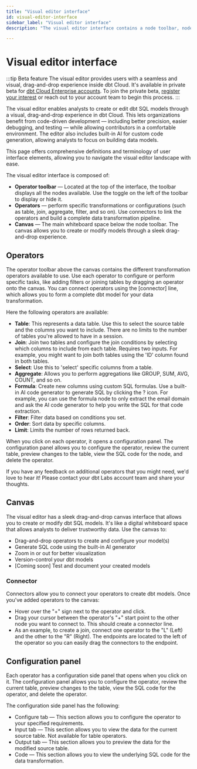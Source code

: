 ```yaml
--- 
title: "Visual editor interface" 
id: visual-editor-interface      
sidebar_label: "Visual editor interface" 
description: "The visual editor interface contains a node toolbar, nodes, and canvas to help you create dbt models through a seamless drag-and-drop experience in dbt Cloud." 

---
```


# Visual editor interface <Lifecycle status='beta'/> 

:::tip Beta feature
The visual editor provides users with a seamless and visual, drag-and-drop experience inside dbt Cloud. It's available in private beta for [dbt Cloud Enterprise accounts](https://www.getdbt.com/pricing). To join the private beta, [register your interest](https://docs.google.com/forms/d/e/1FAIpQLScPjRGyrtgfmdY919Pf3kgqI5E95xxPXz-8JoVruw-L9jVtxg/viewform) or reach out to your account team to begin this process.
:::

The visual editor enables analysts to create or edit dbt SQL models through a visual, drag-and-drop experience in dbt Cloud. This lets organizations benefit from code-driven development &mdash; including better precision, easier debugging, and testing &mdash; while allowing contributors in a comfortable environment. The editor also includes built-in AI for custom code generation, allowing analysts to focus on building data models.

This page offers comprehensive definitions and terminology of user interface elements, allowing you to navigate the visual editor landscape with ease.

The visual editor interface is composed of:

- **Operator toolbar** &mdash; Located at the top of the interface, the toolbar displays all the nodes available. Use the toggle on the left of the toolbar to display or hide it.
- **Operators** &mdash; perform specific transformations or configurations (such as table, join, aggregate, filter, and so on). Use connectors to link the operators and build a complete data transformation pipeline. 
- **Canvas** &mdash; The main whiteboard space below the node toolbar. The canvas allows you to create or modify models through a sleek drag-and-drop experience.

## Operators

The operator toolbar above the canvas contains the different transformation operators available to use. Use each operator to configure or perform specific tasks, like adding filters or joining tables by dragging an operator onto the canvas. You can connect operators using the [connector] line, which allows you to form a complete dbt model for your data transformation. 

Here the following operators are available:
- **Table**: This represents a data table. Use this to select the source table and the columns you want to include. There are no limits to the number of tables you're allowed to have in a session.
- **Join**: Join two tables and configure the join conditions by selecting which columns to include from each table. Requires two inputs. For example, you might want to join both tables using the 'ID' column found in both tables.
- **Select**: Use this to 'select' specific columns from a table.
- **Aggregate**: Allows you to perform aggregations like GROUP, SUM, AVG, COUNT, and so on.
- **Formula**: Create new columns using custom SQL formulas. Use a built-in AI code generator to generate SQL by clicking the ? icon. For example, you can use the formula node to only extract the email domain and ask the AI code generator to help you write the SQL for that code extraction.
- **Filter**: Filter data based on conditions you set.
- **Order**: Sort data by specific columns.
- **Limit**: Limits the number of rows returned back.

When you click on each operator, it opens a configuration panel. The configuration panel allows you to configure the operator, review the current table, preview changes to the table, view the SQL code for the node, and delete the operator.

<Lightbox src="/img/docs/dbt-cloud/visual-editor/visual-editor.jpg" width="90%" title="Visual editor interface that contains a node toolbar and canvas." />

If you have any feedback on additional operators that you might need, we'd love to hear it! Please contact your dbt Labs account team and share your thoughts.

## Canvas

The visual editor has a sleek drag-and-drop canvas interface that allows you to create or modify dbt SQL models. It's like a digital whiteboard space that allows analysts to deliver trustworthy data. Use the canvas to:

- Drag-and-drop operators to create and configure your model(s)
- Generate SQL code using the built-in AI generator
- Zoom in or out for better visualization
- Version-control your dbt models
- [Coming soon] Test and document your created models

<Lightbox src="/img/docs/dbt-cloud/visual-editor/operator.jpg" width="90%" title="The operator toolbar allows you to select different nodes to configure or perform specific tasks, like adding filters or joining tables." />

### Connector

Connectors allow you to connect your operators to create dbt models. Once you've added operators to the canvas:
- Hover over the "+" sign next to the operator and click. 
- Drag your cursor between the operator's "+" start point to the other node you want to connect to. This should create a connector line.
- As an example, to create a join, connect one operator to the "L" (Left) and the other to the "R" (Right). The endpoints are located to the left of the operator so you can easily drag the connectors to the endpoint.

<Lightbox src="/img/docs/dbt-cloud/visual-editor/connector.jpg" width="100%" title="Click and drag your cursor to connect operators." />

## Configuration panel
Each operator has a configuration side panel that opens when you click on it. The configuration panel allows you to configure the operator, review the current table, preview changes to the table, view the SQL code for the operator, and delete the operator.

The configuration side panel has the following:
- Configure tab &mdash; This section allows you to configure the operator to your specified requirements.
- Input tab &mdash; This section allows you to view the data for the current source table. Not available for table operators.
- Output tab &mdash; This section allows you to preview the data for the modified source table.
- Code &mdash; This section allows you to view the underlying SQL code for the data transformation.

<Lightbox src="/img/docs/dbt-cloud/visual-editor/config-panel.jpg" width="90%" title="A sleek drag-and-drop canvas interface that allows you to create or modify dbt SQL models." />
